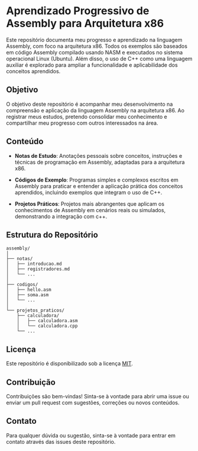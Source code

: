 # Aprendizado Progressivo de Assembly para Arquitetura x86

Este repositório documenta meu progresso e aprendizado na linguagem Assembly, com foco na arquitetura x86. Todos os exemplos são baseados em código Assembly compilado usando NASM e executados no sistema operacional Linux (Ubuntu). Além disso, o uso de C++ como uma linguagem auxiliar é explorado para ampliar a funcionalidade e aplicabilidade dos conceitos aprendidos.

## Objetivo
O objetivo deste repositório é acompanhar meu desenvolvimento na compreensão e aplicação da linguagem Assembly na arquitetura x86. Ao registrar meus estudos, pretendo consolidar meu conhecimento e compartilhar meu progresso com outros interessados na área.

## Conteúdo
- **Notas de Estudo**: Anotações pessoais sobre conceitos, instruções e técnicas de programação em Assembly, adaptadas para a arquitetura x86.
  
- **Códigos de Exemplo**: Programas simples e complexos escritos em Assembly para praticar e entender a aplicação prática dos conceitos aprendidos, incluindo exemplos que integram o uso de C++.
  
- **Projetos Práticos**: Projetos mais abrangentes que aplicam os conhecimentos de Assembly em cenários reais ou simulados, demonstrando a integração com c++.

## Estrutura do Repositório
```
assembly/
│
├── notas/
│   ├── introducao.md
│   ├── registradores.md
│   └── ...
│
├── codigos/
│   ├── hello.asm
│   ├── soma.asm
│   └── ...
│
└── projetos_praticos/
    ├── calculadora/
    │   ├── calculadora.asm
    │   └── calculadora.cpp
    └── ...
```

## Licença
Este repositório é disponibilizado sob a licença [MIT](LICENSE).

## Contribuição
Contribuições são bem-vindas! Sinta-se à vontade para abrir uma issue ou enviar um pull request com sugestões, correções ou novos conteúdos.

## Contato
Para qualquer dúvida ou sugestão, sinta-se à vontade para entrar em contato através das issues deste repositório.
